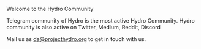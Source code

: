 Welcome to the Hydro Community

Telegram community of Hydro is the most active Hydro Community. Hydro community is also active on Twitter, Medium, Reddit, Discord

Mail us as da@projecthydro.org to get in touch with us.
